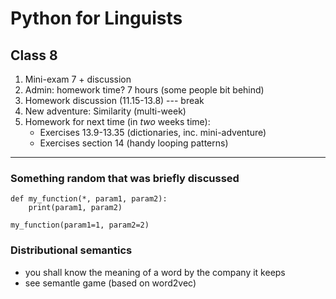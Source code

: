 # Python for Linguists

## Class 8
1. Mini-exam 7 + discussion
2. Admin: homework time? 7 hours (some people bit behind)
3. Homework discussion (11.15-13.8)
--- break
4. New adventure: Similarity (multi-week)
5. Homework for next time (in *two* weeks time):
   - Exercises 13.9-13.35 (dictionaries, inc. mini-adventure)
   - Exercises section 14 (handy looping patterns)

------

### Something random that was briefly discussed

```
def my_function(*, param1, param2):
    print(param1, param2)

my_function(param1=1, param2=2)
```


### Distributional semantics

- you shall know the meaning of a word by the company it keeps 
- see semantle game (based on word2vec)